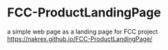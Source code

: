 # FCC-ProductLandingPage
a simple web page as a landing page for FCC project 
https://nakrex.github.io/FCC-ProductLandingPage/
